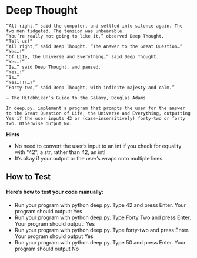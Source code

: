 # Deep Thought
````
“All right,” said the computer, and settled into silence again. The two men fidgeted. The tension was unbearable.
“You’re really not going to like it,” observed Deep Thought.
“Tell us!”
“All right,” said Deep Thought. “The Answer to the Great Question…”
“Yes…!”
“Of Life, the Universe and Everything…” said Deep Thought.
“Yes…!”
“Is…” said Deep Thought, and paused.
“Yes…!”
“Is…”
“Yes…!!!…?”
“Forty-two,” said Deep Thought, with infinite majesty and calm.”

— The Hitchhiker’s Guide to the Galaxy, Douglas Adams

In deep.py, implement a program that prompts the user for the answer to the Great Question of Life, the Universe and Everything, outputting Yes if the user inputs 42 or (case-insensitively) forty-two or forty two. Otherwise output No.
````
**Hints**
* No need to convert the user’s input to an int if you check for equality with "42", a str, rather than 42, an int!
* It’s okay if your output or the user’s wraps onto multiple lines.

## How to Test
#### Here’s how to test your code manually:

* Run your program with python deep.py. Type 42 and press Enter. Your program should output:
Yes 
* Run your program with python deep.py. Type Forty Two and press Enter. Your program should output:
Yes
* Run your program with python deep.py. Type forty-two and press Enter. Your program should output
Yes
* Run your program with python deep.py. Type 50 and press Enter. Your program should output
No
